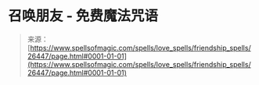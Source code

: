 <!--yml

category: 未分类

date: 2024-06-12 19:14:25

-->

# 召唤朋友 - 免费魔法咒语

> 来源：[https://www.spellsofmagic.com/spells/love_spells/friendship_spells/26447/page.html#0001-01-01](https://www.spellsofmagic.com/spells/love_spells/friendship_spells/26447/page.html#0001-01-01)
